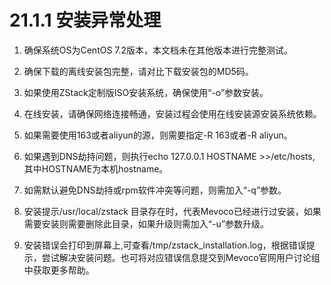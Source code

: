 # 21.1.1 安装异常处理

1. 确保系统OS为CentOS 7.2版本，本文档未在其他版本进行完整测试。

2. 确保下载的离线安装包完整，请对比下载安装包的MD5码。

3. 如果使用ZStack定制版ISO安装系统，确保使用“-o”参数安装。

4. 在线安装，请确保网络连接畅通，安装过程会使用在线安装源安装系统依赖。

5. 如果需要使用163或者aliyun的源，则需要指定-R 163或者-R aliyun。

6. 如果遇到DNS劫持问题，则执行echo 127.0.0.1 HOSTNAME >>/etc/hosts, 其中HOSTNAME为本机hostname。

7. 如需默认避免DNS劫持或rpm软件冲突等问题，则需加入“-q”参数。

8. 安装提示/usr/local/zstack 目录存在时，代表Mevoco已经进行过安装，如果需要安装则需要删除此目录，如果升级则需加入“-u”参数升级。

9. 安装错误会打印到屏幕上,可查看/tmp/zstack_installation.log，根据错误提示，尝试解决安装问题。也可将对应错误信息提交到Mevoco官网用户讨论组中获取更多帮助。

